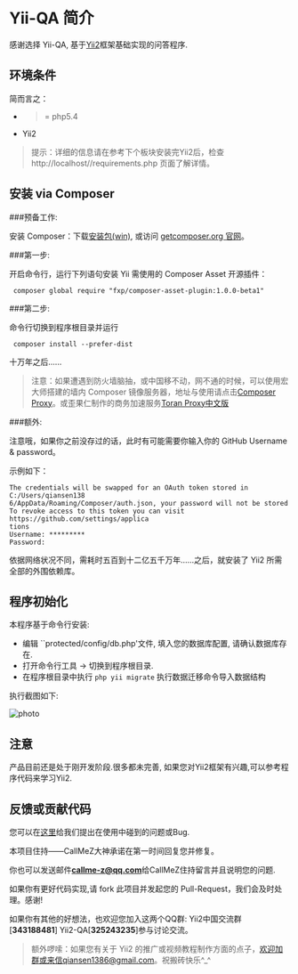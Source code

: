 Yii-QA 简介
===========

感谢选择 Yii-QA, 基于[Yii2](https://github.com/yiisoft/yii2)框架基础实现的问答程序.


环境条件
-------
简而言之：

- >= php5.4
- Yii2

>提示：详细的信息请在参考下个板块安装完Yii2后，检查http://localhost/<project-folder>/requirements.php 页面了解详情。

安装 via Composer
----------------

###预备工作:

安装 Composer：下载[安装包(win)](https://getcomposer.org/Composer-Setup.exe), 或访问 [getcomposer.org 官网](http://getcomposer.org)。

###第一步:

开启命令行，运行下列语句安装 Yii 需使用的 Composer Asset 开源插件：

```console
 composer global require "fxp/composer-asset-plugin:1.0.0-beta1"
```

###第二步:

命令行切换到程序根目录并运行

```console
 composer install --prefer-dist
```

十万年之后……

>注意：如果遭遇到防火墙脑抽，或中国移不动，网不通的时候，可以使用宏大师搭建的墙内 Composer 镜像服务器，地址与使用请点击[Composer Proxy](http://composer-proxy.com/)。或歪果仁制作的商务加速服务[Toran Proxy中文版](http://pkg.phpcomposer.com/)

###额外:

注意哦，如果你之前没存过的话，此时有可能需要你输入你的 GitHub Username & password。

示例如下：

```console
The credentials will be swapped for an OAuth token stored in C:/Users/qiansen138
6/AppData/Roaming/Composer/auth.json, your password will not be stored
To revoke access to this token you can visit https://github.com/settings/applica
tions
Username: *********
Password:
```
依据网络状况不同，需耗时五百到十二亿五千万年……之后，就安装了 Yii2 所需全部的外围依赖库。

程序初始化
------------
本程序基于命令行安装:
- 编辑 ``protected/config/db.php'文件, 填入您的数据库配置, 请确认数据库存在.
- 打开命令行工具 -> 切换到程序根目录.
- 在程序根目录中执行 ``php yii migrate`` 执行数据迁移命令导入数据结构

执行截图如下:

![photo](https://cloud.githubusercontent.com/assets/1625891/4351508/2f1f60bc-420d-11e4-81a9-d2f0afdaed26.png)


注意
------------
产品目前还是处于刚开发阶段.很多都未完善, 如果您对Yii2框架有兴趣,可以参考程序代码来学习Yii2.

反馈或贡献代码
------------
您可以在[这里](https://github.com/yii2-chinesization/yii-QA/issues)给我们提出在使用中碰到的问题或Bug.

本项目住持——CallMeZ大神承诺在第一时间回复您并修复。

你也可以发送邮件**callme-z@qq.com**给CallMeZ住持留言并且说明您的问题.

如果你有更好代码实现,请 fork 此项目并发起您的 Pull-Request，我们会及时处理。感谢!

如果你有其他的好想法，也欢迎您加入这两个QQ群: Yii2中国交流群[**343188481**]  Yii2-QA[**325243235**]参与讨论交流。

>额外啰嗦：如果您有关于 Yii2 的推广或视频教程制作方面的点子，欢迎加群或来信qiansen1386@gmail.com。祝搬砖快乐^_^
